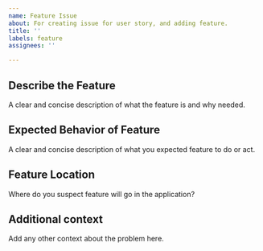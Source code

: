 ```yaml
---
name: Feature Issue
about: For creating issue for user story, and adding feature.
title: ''
labels: feature
assignees: ''

---
```


## Describe the Feature

A clear and concise description of what the feature is and why needed.

## Expected Behavior of Feature

A clear and concise description of what you expected feature to do or act.

## Feature Location

Where do you suspect feature will go in the application?

## Additional context

Add any other context about the problem here.